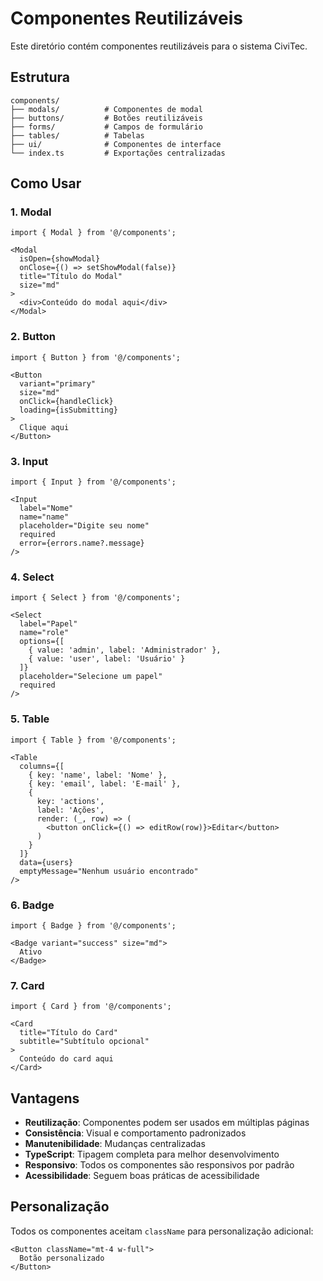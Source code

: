 # Componentes Reutilizáveis

Este diretório contém componentes reutilizáveis para o sistema CiviTec.

## Estrutura

```
components/
├── modals/          # Componentes de modal
├── buttons/         # Botões reutilizáveis
├── forms/           # Campos de formulário
├── tables/          # Tabelas
├── ui/              # Componentes de interface
└── index.ts         # Exportações centralizadas
```

## Como Usar

### 1. Modal

```tsx
import { Modal } from '@/components';

<Modal
  isOpen={showModal}
  onClose={() => setShowModal(false)}
  title="Título do Modal"
  size="md"
>
  <div>Conteúdo do modal aqui</div>
</Modal>
```

### 2. Button

```tsx
import { Button } from '@/components';

<Button
  variant="primary"
  size="md"
  onClick={handleClick}
  loading={isSubmitting}
>
  Clique aqui
</Button>
```

### 3. Input

```tsx
import { Input } from '@/components';

<Input
  label="Nome"
  name="name"
  placeholder="Digite seu nome"
  required
  error={errors.name?.message}
/>
```

### 4. Select

```tsx
import { Select } from '@/components';

<Select
  label="Papel"
  name="role"
  options={[
    { value: 'admin', label: 'Administrador' },
    { value: 'user', label: 'Usuário' }
  ]}
  placeholder="Selecione um papel"
  required
/>
```

### 5. Table

```tsx
import { Table } from '@/components';

<Table
  columns={[
    { key: 'name', label: 'Nome' },
    { key: 'email', label: 'E-mail' },
    {
      key: 'actions',
      label: 'Ações',
      render: (_, row) => (
        <button onClick={() => editRow(row)}>Editar</button>
      )
    }
  ]}
  data={users}
  emptyMessage="Nenhum usuário encontrado"
/>
```

### 6. Badge

```tsx
import { Badge } from '@/components';

<Badge variant="success" size="md">
  Ativo
</Badge>
```

### 7. Card

```tsx
import { Card } from '@/components';

<Card
  title="Título do Card"
  subtitle="Subtítulo opcional"
>
  Conteúdo do card aqui
</Card>
```

## Vantagens

- **Reutilização**: Componentes podem ser usados em múltiplas páginas
- **Consistência**: Visual e comportamento padronizados
- **Manutenibilidade**: Mudanças centralizadas
- **TypeScript**: Tipagem completa para melhor desenvolvimento
- **Responsivo**: Todos os componentes são responsivos por padrão
- **Acessibilidade**: Seguem boas práticas de acessibilidade

## Personalização

Todos os componentes aceitam `className` para personalização adicional:

```tsx
<Button className="mt-4 w-full">
  Botão personalizado
</Button>
```
